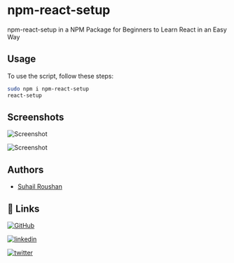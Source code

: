 # npm-react-setup

npm-react-setup in a NPM Package for Beginners to Learn React in an Easy Way

## Usage

To use the script, follow these steps:

```bash
sudo npm i npm-react-setup
react-setup
```

## Screenshots

![Screenshot](https://i.imgur.com/mKzxDA0.png)


![Screenshot](https://i.imgur.com/L4lfBJo.png)

## Authors

- [Suhail Roushan](https://www.google.com/search?q=Suhail+Roushan)

## 🔗 Links

[![GitHub](https://img.shields.io/badge/github-000?style=for-the-badge&logo=github&logoColor=white)](https://github.com/suhailroushan13)

[![linkedin](https://img.shields.io/badge/linkedin-0A66C2?style=for-the-badge&logo=linkedin&logoColor=white)](https://www.linkedin.com/in/suhailroushan/)

[![twitter](https://img.shields.io/badge/twiiter-00acee?style=for-the-badge&logo=twitter&logoColor=white)](https://twitter.com/0xsuhailroushan)
